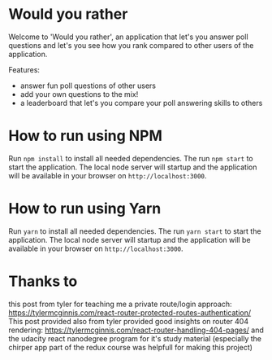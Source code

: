# Would you rather
Welcome to 'Would you rather', an application that let's you answer poll questions and let's you see how you rank compared 
to other users of the application.

Features:
* answer fun poll questions of other users
* add your own questions to the mix!
* a leaderboard that let's you compare your poll answering skills to others


# How to run using NPM
Run `npm install` to install all needed dependencies. The run `npm start` to start the application.
The local node server will startup and the application will be available in your browser on `http://localhost:3000`.

# How to run using Yarn
Run `yarn` to install all needed dependencies. The run `yarn start` to start the application.
The local node server will startup and the application will be available in your browser on `http://localhost:3000`.

# Thanks to
this post from tyler for teaching me a private route/login approach: https://tylermcginnis.com/react-router-protected-routes-authentication/
This post provided also from tyler provided good insights on router 404 rendering: https://tylermcginnis.com/react-router-handling-404-pages/
and the udacity react nanodegree program for it's study material (especially the chirper app part of the redux course was helpfull for making this project)